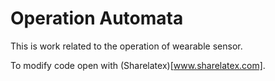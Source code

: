 # Operation Automata

This is work related to the operation of wearable sensor.

To modify code open with (Sharelatex)[www.sharelatex.com].

